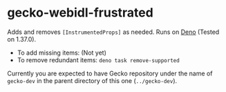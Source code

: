 # gecko-webidl-frustrated

Adds and removes `[InstrumentedProps]` as needed. Runs on [Deno](https://deno.land/) (Tested on 1.37.0).

* To add missing items: (Not yet)
* To remove redundant items: `deno task remove-supported`

Currently you are expected to have Gecko repository under the name of `gecko-dev` in the parent directory of this one (`../gecko-dev`).
